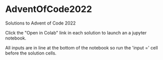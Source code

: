 # AdventOfCode2022
Solutions to Advent of Code 2022

Click the "Open in Colab" link in each solution to launch an a jupyter notebook.

All inputs are in line at the bottom of the notebook so run the 'input =' cell 
before the solution cells.
